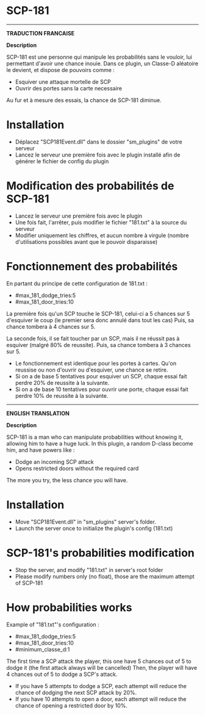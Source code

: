 # SCP-181

-----------------

**TRADUCTION FRANCAISE**

**Description**

SCP-181 est une personne qui manipule les probabilités sans le vouloir, lui permettant d'avoir une chance inouie.
Dans ce plugin, un Classe-D aléatoire le devient, et dispose de pouvoirs comme :

- Esquiver une attaque mortelle de SCP
- Ouvrir des portes sans la carte necessaire

Au fur et à mesure des essais, la chance de SCP-181 diminue.

# Installation

- Déplacez "SCP181Event.dll" dans le dossier "sm_plugins" de votre serveur
- Lancez le serveur une première fois avec le plugin installé afin de générer le fichier de config du plugin


# Modification des probabilités de SCP-181

- Lancez le serveur une première fois avec le plugin
- Une fois fait, l'arrêter, puis modifier le fichier "181.txt" à la source du serveur
- Modifier uniquement les chiffres, et aucun nombre à virgule (nombre d'utilisations possibles avant que le pouvoir disparaisse)


# Fonctionnement des probabilités

En partant du principe de cette configuration de 181.txt :
- #max_181_dodge_tries:5
- #max_181_door_tries:10

La première fois qu'un SCP touche le SCP-181, celui-ci a 5 chances sur 5 d'esquiver le coup (le premier sera donc annulé dans tout les cas)
Puis, sa chance tombera à 4 chances sur 5.

La seconde fois, il se fait toucher par un SCP, mais il ne réussit pas à esquiver (malgré 80% de reussite).
Puis, sa chance tombera à 3 chances sur 5.

- Le fonctionnement est identique pour les portes à cartes. Qu'on reussise ou non d'ouvrir ou d'esquiver, une chance se retire.
- Si on a de base 5 tentatives pour esquiver un SCP, chaque essai fait perdre 20% de reussite à la suivante.
- Si on a de base 10 tentatives pour ouvrir une porte, chaque essai fait perdre 10% de reussite à la suivante.


-----------------

**ENGLISH TRANSLATION**

**Description**

SCP-181 is a man who can manipulate probabilities without knowing it, allowing him to have a huge luck.
In this plugin, a random D-class become him, and have powers like :

- Dodge an incoming SCP attack
- Opens restricted doors without the required card

The more you try, the less chance you will have.

# Installation

- Move "SCP181Event.dll" in "sm_plugins" server's folder.
- Launch the server once to initialize the plugin's config (181.txt)


# SCP-181's probabilities modification

- Stop the server, and modify "181.txt" in server's root folder
- Please modify numbers only (no float), those are the maximum attempt of SCP-181


# How probabilities works

Example of "181.txt"'s configuration :
- #max_181_dodge_tries:5
- #max_181_door_tries:10
- #minimum_classe_d:1

The first time a SCP attack the player, this one have 5 chances out of 5 to dodge it (the first attack always will be cancelled)
Then, the player will have 4 chances out of 5 to dodge a SCP's attack.


- If you have 5 attempts to dodge a SCP, each attempt will reduce the chance of dodging the next SCP attack by 20%.
- If you have 10 attempts to open a door, each attempt will reduce the chance of opening a restricted door by 10%.
